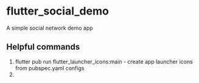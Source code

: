 # flutter_social_demo

A simple social network demo app

## Helpful commands

1) flutter pub run flutter_launcher_icons:main - create app launcher icons from pubspec.yaml configs
2) 
